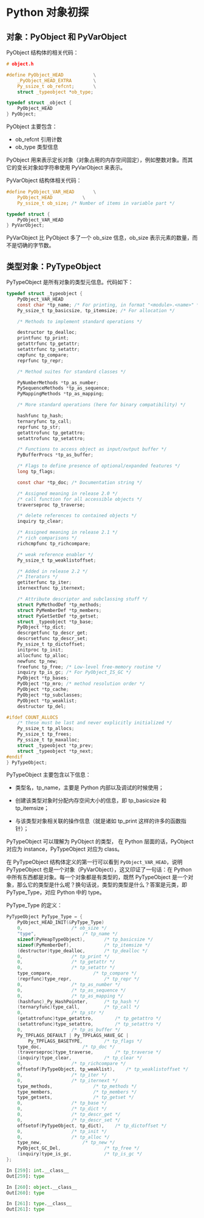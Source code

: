 # Python 对象初探

## 对象：PyObject 和 PyVarObject

PyObject 结构体的相关代码：

```C
# object.h

#define PyObject_HEAD			\
	_PyObject_HEAD_EXTRA		\
	Py_ssize_t ob_refcnt;		\
	struct _typeobject *ob_type;

typedef struct _object {
	PyObject_HEAD
} PyObject;
```

PyObject 主要包含：

- ob_refcnt 引用计数
- ob_type 类型信息

PyObject 用来表示定长对象（对象占用的内存空间固定），例如整数对象。而其它的变长对象如字符串使用 PyVarObject 来表示。

PyVarObject 结构体相关代码：

```C
#define PyObject_VAR_HEAD		\
	PyObject_HEAD			\
	Py_ssize_t ob_size; /* Number of items in variable part */

typedef struct {
	PyObject_VAR_HEAD
} PyVarObject;

```

PyVarObject 比 PyObject 多了一个 ob_size 信息，ob_size 表示元素的数量，而不是切确的字节数。

## 类型对象：PyTypeObject

PyTypeObject 是所有对象的类型元信息。代码如下：

```C
typedef struct _typeobject {
	PyObject_VAR_HEAD
	const char *tp_name; /* For printing, in format "<module>.<name>" */
	Py_ssize_t tp_basicsize, tp_itemsize; /* For allocation */

	/* Methods to implement standard operations */

	destructor tp_dealloc;
	printfunc tp_print;
	getattrfunc tp_getattr;
	setattrfunc tp_setattr;
	cmpfunc tp_compare;
	reprfunc tp_repr;

	/* Method suites for standard classes */

	PyNumberMethods *tp_as_number;
	PySequenceMethods *tp_as_sequence;
	PyMappingMethods *tp_as_mapping;

	/* More standard operations (here for binary compatibility) */

	hashfunc tp_hash;
	ternaryfunc tp_call;
	reprfunc tp_str;
	getattrofunc tp_getattro;
	setattrofunc tp_setattro;

	/* Functions to access object as input/output buffer */
	PyBufferProcs *tp_as_buffer;

	/* Flags to define presence of optional/expanded features */
	long tp_flags;

	const char *tp_doc; /* Documentation string */

	/* Assigned meaning in release 2.0 */
	/* call function for all accessible objects */
	traverseproc tp_traverse;

	/* delete references to contained objects */
	inquiry tp_clear;

	/* Assigned meaning in release 2.1 */
	/* rich comparisons */
	richcmpfunc tp_richcompare;

	/* weak reference enabler */
	Py_ssize_t tp_weaklistoffset;

	/* Added in release 2.2 */
	/* Iterators */
	getiterfunc tp_iter;
	iternextfunc tp_iternext;

	/* Attribute descriptor and subclassing stuff */
	struct PyMethodDef *tp_methods;
	struct PyMemberDef *tp_members;
	struct PyGetSetDef *tp_getset;
	struct _typeobject *tp_base;
	PyObject *tp_dict;
	descrgetfunc tp_descr_get;
	descrsetfunc tp_descr_set;
	Py_ssize_t tp_dictoffset;
	initproc tp_init;
	allocfunc tp_alloc;
	newfunc tp_new;
	freefunc tp_free; /* Low-level free-memory routine */
	inquiry tp_is_gc; /* For PyObject_IS_GC */
	PyObject *tp_bases;
	PyObject *tp_mro; /* method resolution order */
	PyObject *tp_cache;
	PyObject *tp_subclasses;
	PyObject *tp_weaklist;
	destructor tp_del;

#ifdef COUNT_ALLOCS
	/* these must be last and never explicitly initialized */
	Py_ssize_t tp_allocs;
	Py_ssize_t tp_frees;
	Py_ssize_t tp_maxalloc;
	struct _typeobject *tp_prev;
	struct _typeobject *tp_next;
#endif
} PyTypeObject;
```

PyTypeObject 主要包含以下信息：

- 类型名，tp_name，主要是 Python 内部以及调试的时候使用；

- 创建该类型对象时分配内存空间大小的信息，即 tp_basicsize 和 tp_itemsize；

- 与该类型对象相关联的操作信息（就是诸如 tp_print 这样的许多的函数指针）；

PyTypeObject 可以理解为 PyObject 的类型， 在 Python 层面的话，PyObject 对应为 instance，PyTypeObject 对应为 class。

在 PyTypeObject 结构体定义的第一行可以看到 `PyObject_VAR_HEAD`，说明 PyTypeObject 也是一个对象（PyVarObject），这又印证了一句话：在 Python 中所有东西都是对象。每一个对象都是有类型的，既然 PyTypeObject 是一个对象，那么它的类型是什么呢？换句话说，类型的类型是什么？答案是元类，即 PyType_Type，对应 Python 中的 type。

PyType_Type 的定义：

```C
PyTypeObject PyType_Type = {
	PyObject_HEAD_INIT(&PyType_Type)
	0,					/* ob_size */
	"type",					/* tp_name */
	sizeof(PyHeapTypeObject),		/* tp_basicsize */
	sizeof(PyMemberDef),			/* tp_itemsize */
	(destructor)type_dealloc,		/* tp_dealloc */
	0,					/* tp_print */
	0,			 		/* tp_getattr */
	0,					/* tp_setattr */
	type_compare,				/* tp_compare */
	(reprfunc)type_repr,			/* tp_repr */
	0,					/* tp_as_number */
	0,					/* tp_as_sequence */
	0,					/* tp_as_mapping */
	(hashfunc)_Py_HashPointer,		/* tp_hash */
	(ternaryfunc)type_call,			/* tp_call */
	0,					/* tp_str */
	(getattrofunc)type_getattro,		/* tp_getattro */
	(setattrofunc)type_setattro,		/* tp_setattro */
	0,					/* tp_as_buffer */
	Py_TPFLAGS_DEFAULT | Py_TPFLAGS_HAVE_GC |
		Py_TPFLAGS_BASETYPE,		/* tp_flags */
	type_doc,				/* tp_doc */
	(traverseproc)type_traverse,		/* tp_traverse */
	(inquiry)type_clear,			/* tp_clear */
	0,					/* tp_richcompare */
	offsetof(PyTypeObject, tp_weaklist),	/* tp_weaklistoffset */
	0,					/* tp_iter */
	0,					/* tp_iternext */
	type_methods,				/* tp_methods */
	type_members,				/* tp_members */
	type_getsets,				/* tp_getset */
	0,					/* tp_base */
	0,					/* tp_dict */
	0,					/* tp_descr_get */
	0,					/* tp_descr_set */
	offsetof(PyTypeObject, tp_dict),	/* tp_dictoffset */
	0,					/* tp_init */
	0,					/* tp_alloc */
	type_new,				/* tp_new */
	PyObject_GC_Del,        		/* tp_free */
	(inquiry)type_is_gc,			/* tp_is_gc */
};
```

```python
In [259]: int.__class__
Out[259]: type

In [260]: object.__class__
Out[260]: type

In [261]: type.__class__
Out[261]: type
```

